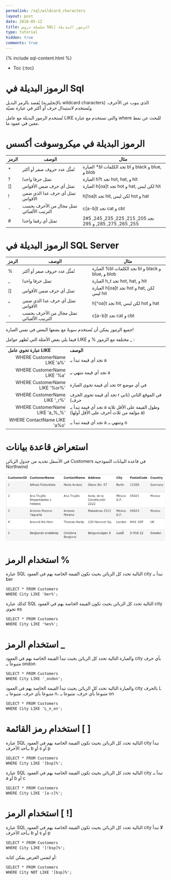 ```yaml
---
permalink: /sql/wildcard_characters
layout: post
date: 2018-05-12
title: سلسلة دروس SQL| الرموز البديلة
type: tutorial
hidden: true
comments: true
---
```


{% include sql-content.html %}

* Toc
{:toc}



# الرموز البديلة في Sql

يُقصد بالرمز البديل (بالإنجليزية wildcard characters) الذي ينوب عن الأحرف. وتُستخدم لاستبدال حرف أو أكثر في عبارة نصيّة

تُستخدم الرموز البديلة مع عامل LIKE والتي تستخدم مع عبارة where للبحث عن نمط معين في عمود ما.

# الرموز البديلة في ميكروسوفت أكسس

الرمز | الوصف | مثال
-------|-------|-------
\* |    تُمثِّل عدد حروف صفر أو أكثر |    العبارة *bl تجد الكلمات bl و  black و  blue, و blob
? |    تمثل حرفا واحدا |     العبارة h?t تجد hot, hat, و hit
[] |    تمثل أي حرف ضمن الأقواس |   العبارة h[oa]t  تجد hot و hat, لكن ليس hit
! |    تمثل أي حرف عدا الذي ضمن الأقواس |    h[!oa]t تجد hit, لكن ليس  hot و hat
\- |    تمثل مجال من الأحرف بحسب الترتيب الألفبائي |   c[a-b]t  تجد cat و cbt
\# |    تمثل أي رقما واحدا |  2#5 تجد 205, 215, 225, 235, 245, 255, 265, 275, 285, و 295


# الرموز البديلة في SQL Server

الرمز|    الوصف | مثال
-------|--------|------
%|    تُمثِّل عدد حروف صفر أو أكثر|    العبارة %bl تجد الكلمات bl و  black و  blue, و blob
_|     تمثل حرفا واحدا |     العبارة h_t تجد hot, hat, و hit
[] |    تمثل أي حرف ضمن الأقواس |   العبارة h[oa]t  تجد hot و hat, لكن ليس hit
^ |    تمثل أي حرف عدا الذي ضمن الأقواس |    h[^oa]t تجد hit, لكن ليس  hot و hat
- |    تمثل مجال من الأحرف بحسب الترتيب الألفبائي |   c[a-b]t  تجد cat و cbt

جميع الرموز يمكن أن تُستخدم سويةً مع بضعها البعض في نفس العبارة!

فيما يلي بعض الأمثلة التي تُظهر عوامل LIKE مختلفة مع الرموز % و _ :





<table>
<tr><td style="font-weight: bold">عبارة تحوي عامل LIKE</td>
<td style="font-weight: bold">الوصف </td></tr>
<tr><td style="direction: ltr; text-align: right">WHERE CustomerName LIKE 'a%'</td><td>تجد أي قيمة تبدأ بـ a</td></tr>
<tr><td style="direction: ltr; text-align: right">WHERE CustomerName LIKE '%a'</td><td>تجد أي قيمة تنتهي بـ a</td></tr>
<tr><td style="direction: ltr; text-align: right">WHERE CustomerName LIKE '%or%'</td><td>تجد أي قيمة تحوي العبارة or في أي موضع</td></tr>
<tr><td style="direction: ltr; text-align: right">WHERE CustomerName LIKE '_r%'</td><td>تجد أي قيمة تحوي الحرف r في الموقع الثاني (ثاني حرف)</td></tr>
<tr><td style="direction: ltr; text-align: right"> WHERE CustomerName LIKE 'a_%_%'</td><td>تجد أي قيمة تبدأ بـ a وطول القيمة على الأقل ثلاثة (مؤلفة من ثلاث أحرف على الأقل أولها a)</td></tr>
<tr><td style="direction: ltr; text-align: right"> WHERE ContactName LIKE 'a%o'</td><td>تجد أي قيمة تبدأ بـ a وتنتهي بـ o</td></tr>

</table>



# استعراض قاعدة  بيانات


في الأسفل تحديد من جدول الزبائن Customers في قاعدة البيانات النموذجية Northwind


![customers](/assets/customers.png) 

# استخدام الرمز %

عبارة SQL التالية تحدد كل الزبائن بحيث تكون القيمة الخاصة بهم في العمود city تبدأ بـ ber

	SELECT * FROM Customers
	WHERE City LIKE 'ber%';

كذلك عبارة SQL التالية تحدد كل الزبائن بحيث تكون القيمة الخاصة بهم في العمود city تحوي es

	SELECT * FROM Customers
	WHERE City LIKE '%es%';

# استخدام الرمز _


والعبارة التالية تحدد كل الزبائن بحيث تبدأ القيمة الخاصة بهم في العمود city بأي حرف متبوعاً بـ ondon

	SELECT * FROM Customers
	WHERE City LIKE '_ondon';

والعبارة التالية تحدد كل الزبائن بحيث تبدأ القيمة الخاصة بهم في العمود city بالحرف L متبوعا بأي حرف، متبوعا بـ n، متبوعا بأي حرف، متبوعا بـ on

	SELECT * FROM Customers
	WHERE City LIKE 'L_n_on';

# استخدام رمز القائمة [ ]

عبارة SQL التالية تحدد كل الزبائن بحيث تكون القيمة الخاصة بهم في العمود city تبدأ بـأحد الأحرف b أو s أو p

	SELECT * FROM Customers
	WHERE City LIKE '[bsp]%';

عبارة SQL التالية تحدد كل الزبائن بحيث تكون القيمة الخاصة بهم في العمود city تبدأ بـ a أو b أو c

	SELECT * FROM Customers
	WHERE City LIKE '[a-c]%';

# استخدام الرمز [ !]


عبارة SQL التالية تحدد كل الزبائن بحيث تكون القيمة الخاصة بهم في العمود city **لا** تبدأ بـأحد الأحرف b أو s أو p

	SELECT * FROM Customers
	WHERE City LIKE '[!bsp]%';

أو لنفس الغرض يمكن كتابة:

	SELECT * FROM Customers
	WHERE City NOT LIKE '[bsp]%';

